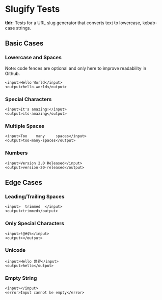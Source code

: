 # Slugify Tests

**tldr**: Tests for a URL slug generator that converts text to lowercase, kebab-case strings.

## Basic Cases

### Lowercase and Spaces

Note: code fences are optional and only here to improve readability in Github.
```
<input>Hello World</input>
<output>hello-world</output>
```

### Special Characters
```
<input>It's amazing!</input>
<output>its-amazing</output>
```

### Multiple Spaces
```
<input>Too    many     spaces</input>
<output>too-many-spaces</output>
```

### Numbers
```
<input>Version 2.0 Released</input>
<output>version-20-released</output>
```

## Edge Cases

### Leading/Trailing Spaces
```
<input>  trimmed  </input>
<output>trimmed</output>
```

### Only Special Characters
```
<input>!@#$%</input>
<output></output>
```

### Unicode
```
<input>Hello 世界</input>
<output>hello</output>
```

### Empty String
```
<input></input>
<error>Input cannot be empty</error>
```